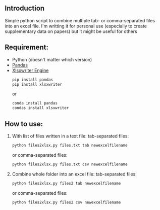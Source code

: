 ## Introduction
Simple python script to combine multiple tab- or comma-separated files into an excel file. I'm writting it for personal use (especially to create supplementary data on papers) but it might be useful for others

## Requirement:
* Python (doesn't matter which version)
* [Pandas](https://pandas.pydata.org/)
* [Xlsxwriter Engine](http://xlsxwriter.readthedocs.io/)
    ```bash
    pip install pandas
    pip install xlsxwriter
    ```
    or
    ```bash
    conda install pandas
    condas install xlsxwriter
    ```

## How to use:
1. With list of files written in a text file:
    tab-separated files:
    ```bash
    python files2xlsx.py files.txt tab newexcelfilename
    ```
    or
    comma-separated files:
    ```bash
    python files2xlsx.py files.txt csv newexcelfilename
    ```

2. Combine whole folder into an excel file:
    tab-separated files:
    ```bash
    python files2xlsx.py files2 tab newexcelfilename
    ```
    or
    comma-separated files:
    ```bash
    python files2xlsx.py files2 csv newexcelfilename
    ```
